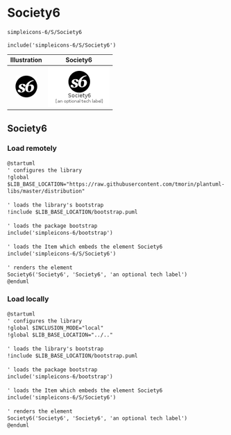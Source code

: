 # Society6


```text
simpleicons-6/S/Society6
```

```text
include('simpleicons-6/S/Society6')
```



| Illustration | Society6 |
| :---: | :---: |
| ![illustration for Illustration](../../simpleicons-6/S/Society6.png) | ![illustration for Society6](../../simpleicons-6/S/Society6.Local.png) |




## Society6

### Load remotely
```plantuml
@startuml
' configures the library
!global $LIB_BASE_LOCATION="https://raw.githubusercontent.com/tmorin/plantuml-libs/master/distribution"

' loads the library's bootstrap
!include $LIB_BASE_LOCATION/bootstrap.puml

' loads the package bootstrap
include('simpleicons-6/bootstrap')

' loads the Item which embeds the element Society6
include('simpleicons-6/S/Society6')

' renders the element
Society6('Society6', 'Society6', 'an optional tech label')
@enduml
```

### Load locally
```plantuml
@startuml
' configures the library
!global $INCLUSION_MODE="local"
!global $LIB_BASE_LOCATION="../.."

' loads the library's bootstrap
!include $LIB_BASE_LOCATION/bootstrap.puml

' loads the package bootstrap
include('simpleicons-6/bootstrap')

' loads the Item which embeds the element Society6
include('simpleicons-6/S/Society6')

' renders the element
Society6('Society6', 'Society6', 'an optional tech label')
@enduml
```

